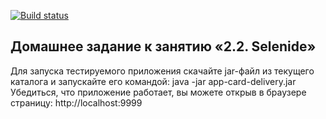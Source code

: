 [![Build status](https://ci.appveyor.com/api/projects/status/5ggo2cg3jolic5f3?svg=true)](https://ci.appveyor.com/project/Netology-Korolchuk/aqa2-2)

## Домашнее задание к занятию «2.2. Selenide»

Для запуска тестируемого приложения скачайте jar-файл из текущего каталога и запускайте его командой: java -jar app-card-delivery.jar
Убедиться, что приложение работает, вы можете открыв в браузере страницу: http://localhost:9999






